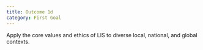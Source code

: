 ```yaml
---
title: Outcome 1d
category: First Goal
---
```

Apply the core values and ethics of LIS to diverse local, national, and global contexts.
